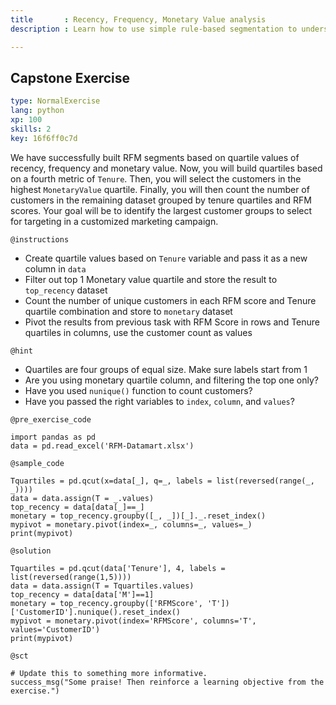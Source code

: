 ```yaml
---
title       : Recency, Frequency, Monetary Value analysis
description : Learn how to use simple rule-based segmentation to understand and segment the customers

---
```

## Capstone Exercise

```yaml
type: NormalExercise
lang: python
xp: 100
skills: 2
key: 16f6ff0c7d
```

We have successfully built RFM segments based on quartile values of recency, frequency and monetary value. Now, you will build quartiles based on a fourth metric of `Tenure`. Then, you will select the customers in the highest `MonetaryValue` quartile. Finally, you will then count the number of customers in the remaining dataset grouped by tenure quartiles and RFM scores. Your goal will be to identify the largest customer groups to select for targeting in a customized marketing campaign.

`@instructions`
- Create quartile values based on `Tenure` variable and pass it as a new column in `data`
- Filter out top 1 Monetary value quartile and store the result to `top_recency` dataset
- Count the number of unique customers in each RFM score and Tenure quartile combination and store to `monetary` dataset
- Pivot the results from previous task with RFM Score in rows and Tenure quartiles in columns, use the customer count as values

`@hint`
- Quartiles are four groups of equal size. Make sure labels start from 1
- Are you using monetary quartile column, and filtering the top one only?
- Have you used `nunique()` function to count customers?
- Have you passed the right variables to `index`, `column`, and `values`?

`@pre_exercise_code`
```{python}
import pandas as pd
data = pd.read_excel('RFM-Datamart.xlsx')
```
`@sample_code`
```{python}
Tquartiles = pd.qcut(x=data[_], q=_, labels = list(reversed(range(_, _))))
data = data.assign(T = _.values)
top_recency = data[data[_]==_]
monetary = top_recency.groupby([_, _])[_]._.reset_index()
mypivot = monetary.pivot(index=_, columns=_, values=_)
print(mypivot)

```
`@solution`
```{python}
Tquartiles = pd.qcut(data['Tenure'], 4, labels = list(reversed(range(1,5))))
data = data.assign(T = Tquartiles.values)
top_recency = data[data['M']==1]
monetary = top_recency.groupby(['RFMScore', 'T'])['CustomerID'].nunique().reset_index()
mypivot = monetary.pivot(index='RFMScore', columns='T', values='CustomerID')
print(mypivot)

```
`@sct`
```{python}
# Update this to something more informative.
success_msg("Some praise! Then reinforce a learning objective from the exercise.")
```




